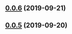 ## [0.0.6](https://github.com/eunjae-lee/gatsby-theme-mdx-blog/compare/v0.0.5...v0.0.6) (2019-09-21)



## [0.0.5](https://github.com/eunjae-lee/gatsby-theme-mdx-blog/compare/v0.0.4...v0.0.5) (2019-09-20)



